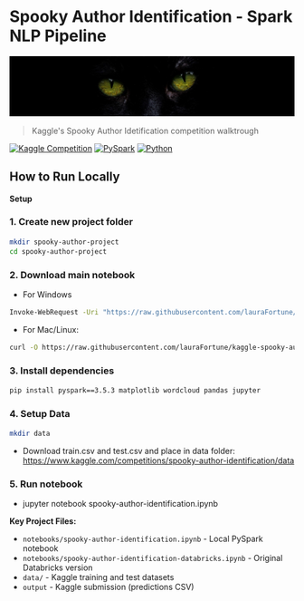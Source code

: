 
# Spooky Author Identification - Spark NLP Pipeline
![Banner](images/header.png)

> Kaggle's Spooky Author Idetification competition walktrough

[![Kaggle Competition](https://img.shields.io/badge/Kaggle-Competition-F2FA98)](https://www.kaggle.com/competitions/spooky-author-identification)
[![PySpark](https://img.shields.io/badge/PySpark-3.5.3-8FB4FF)](https://spark.apache.org/)
[![Python](https://img.shields.io/badge/Python-3.12-FAA698)](https://spark.apache.org/)

## How to Run Locally
**Setup**
### 1. Create new project folder
```bash
mkdir spooky-author-project
cd spooky-author-project
```
### 2. Download main notebook
- For Windows
```bash
Invoke-WebRequest -Uri "https://raw.githubusercontent.com/lauraFortune/kaggle-spooky-author/main/notebooks/spooky-author-identification.ipynb" -OutFile "spooky-author-identification.ipynb"
```
- For Mac/Linux:
```bash
curl -O https://raw.githubusercontent.com/lauraFortune/kaggle-spooky-author/main/notebooks/spooky-author-identification.ipynb
```
### 3. Install dependencies
```bash
pip install pyspark==3.5.3 matplotlib wordcloud pandas jupyter
```

### 4. Setup Data
```bash
mkdir data
```
- Download train.csv and test.csv and place in data folder: <br>
https://www.kaggle.com/competitions/spooky-author-identification/data 

### 5. Run notebook
- jupyter notebook spooky-author-identification.ipynb <br>

**Key Project Files:**
- `notebooks/spooky-author-identification.ipynb` - Local PySpark notebook
- `notebooks/spooky-author-identification-databricks.ipynb` - Original Databricks version
- `data/` - Kaggle training and test datasets
- `output` - Kaggle submission (predictions CSV)

